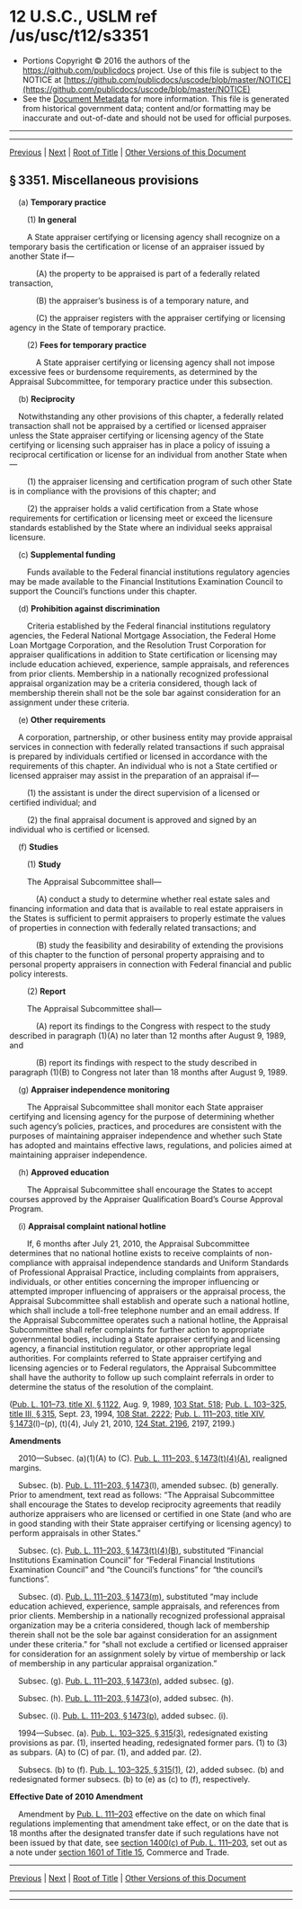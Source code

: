 ---
---

# 12 U.S.C., USLM ref /us/usc/t12/s3351

* Portions Copyright © 2016 the authors of the https://github.com/publicdocs project.
  Use of this file is subject to the NOTICE at [https://github.com/publicdocs/uscode/blob/master/NOTICE](https://github.com/publicdocs/uscode/blob/master/NOTICE)
* See the [Document Metadata](././../../../..//README.md) for more information.
  This file is generated from historical government data; content and/or formatting may be inaccurate and out-of-date and should not be used for official purposes.

----------
----------

[Previous](./../../../..//us/usc/t12/ch34A/m__us_usc_t12_s3350.md) | [Next](./../../../..//us/usc/t12/ch34A/m__us_usc_t12_s3352.md) | [Root of Title](./../../../../) | [Other Versions of this Document](https://publicdocs.github.io/go/links?ns=uslm&ref=%2Fus%2Fusc%2Ft12%2Fs3351)

## § 3351. Miscellaneous provisions

    (a) __Temporary practice__ 

        (1) __In general__ 

        A State appraiser certifying or licensing agency shall recognize on a temporary basis the certification or license of an appraiser issued by another State if—

            (A) the property to be appraised is part of a federally related transaction,

            (B) the appraiser’s business is of a temporary nature, and

            (C) the appraiser registers with the appraiser certifying or licensing agency in the State of temporary practice.

        (2) __Fees for temporary practice__ 

            A State appraiser certifying or licensing agency shall not impose excessive fees or burdensome requirements, as determined by the Appraisal Subcommittee, for temporary practice under this subsection.

    (b) __Reciprocity__ 

    Notwithstanding any other provisions of this chapter, a federally related transaction shall not be appraised by a certified or licensed appraiser unless the State appraiser certifying or licensing agency of the State certifying or licensing such appraiser has in place a policy of issuing a reciprocal certification or license for an individual from another State when—

        (1) the appraiser licensing and certification program of such other State is in compliance with the provisions of this chapter; and

        (2) the appraiser holds a valid certification from a State whose requirements for certification or licensing meet or exceed the licensure standards established by the State where an individual seeks appraisal licensure.

    (c) __Supplemental funding__ 

        Funds available to the Federal financial institutions regulatory agencies may be made available to the Financial Institutions Examination Council to support the Council’s functions under this chapter.

    (d) __Prohibition against discrimination__ 

        Criteria established by the Federal financial institutions regulatory agencies, the Federal National Mortgage Association, the Federal Home Loan Mortgage Corporation, and the Resolution Trust Corporation for appraiser qualifications in addition to State certification or licensing may include education achieved, experience, sample appraisals, and references from prior clients. Membership in a nationally recognized professional appraisal organization may be a criteria considered, though lack of membership therein shall not be the sole bar against consideration for an assignment under these criteria.

    (e) __Other requirements__ 

    A corporation, partnership, or other business entity may provide appraisal services in connection with federally related transactions if such appraisal is prepared by individuals certified or licensed in accordance with the requirements of this chapter. An individual who is not a State certified or licensed appraiser may assist in the preparation of an appraisal if—

        (1) the assistant is under the direct supervision of a licensed or certified individual; and

        (2) the final appraisal document is approved and signed by an individual who is certified or licensed.

    (f) __Studies__ 

        (1) __Study__ 

        The Appraisal Subcommittee shall—

            (A) conduct a study to determine whether real estate sales and financing information and data that is available to real estate appraisers in the States is sufficient to permit appraisers to properly estimate the values of properties in connection with federally related transactions; and

            (B) study the feasibility and desirability of extending the provisions of this chapter to the function of personal property appraising and to personal property appraisers in connection with Federal financial and public policy interests.

        (2) __Report__ 

        The Appraisal Subcommittee shall—

            (A) report its findings to the Congress with respect to the study described in paragraph (1)(A) no later than 12 months after August 9, 1989, and

            (B) report its findings with respect to the study described in paragraph (1)(B) to Congress not later than 18 months after August 9, 1989.

    (g) __Appraiser independence monitoring__ 

        The Appraisal Subcommittee shall monitor each State appraiser certifying and licensing agency for the purpose of determining whether such agency’s policies, practices, and procedures are consistent with the purposes of maintaining appraiser independence and whether such State has adopted and maintains effective laws, regulations, and policies aimed at maintaining appraiser independence.

    (h) __Approved education__ 

        The Appraisal Subcommittee shall encourage the States to accept courses approved by the Appraiser Qualification Board’s Course Approval Program.

    (i) __Appraisal complaint national hotline__ 

        If, 6 months after July 21, 2010, the Appraisal Subcommittee determines that no national hotline exists to receive complaints of non-compliance with appraisal independence standards and Uniform Standards of Professional Appraisal Practice, including complaints from appraisers, individuals, or other entities concerning the improper influencing or attempted improper influencing of appraisers or the appraisal process, the Appraisal Subcommittee shall establish and operate such a national hotline, which shall include a toll-free telephone number and an email address. If the Appraisal Subcommittee operates such a national hotline, the Appraisal Subcommittee shall refer complaints for further action to appropriate governmental bodies, including a State appraiser certifying and licensing agency, a financial institution regulator, or other appropriate legal authorities. For complaints referred to State appraiser certifying and licensing agencies or to Federal regulators, the Appraisal Subcommittee shall have the authority to follow up such complaint referrals in order to determine the status of the resolution of the complaint.

([Pub. L. 101–73, title XI, § 1122][/us/pl/101/73/s1122], Aug. 9, 1989, [103 Stat. 518][/us/stat/103/518]; [Pub. L. 103–325, title III, § 315][/us/pl/103/325/s315], Sept. 23, 1994, [108 Stat. 2222][/us/stat/108/2222]; [Pub. L. 111–203, title XIV, § 1473][/us/pl/111/203/s1473](l)–(p), (t)(4), July 21, 2010, [124 Stat. 2196][/us/stat/124/2196], 2197, 2199.)

 __Amendments__ 

    2010—Subsec. (a)(1)(A) to (C). [Pub. L. 111–203, § 1473(t)(4)(A)][/us/pl/111/203/s1473/t/4/A], realigned margins.

    Subsec. (b). [Pub. L. 111–203, § 1473][/us/pl/111/203/s1473](l), amended subsec. (b) generally. Prior to amendment, text read as follows: “The Appraisal Subcommittee shall encourage the States to develop reciprocity agreements that readily authorize appraisers who are licensed or certified in one State (and who are in good standing with their State appraiser certifying or licensing agency) to perform appraisals in other States.”

    Subsec. (c). [Pub. L. 111–203, § 1473(t)(4)(B)][/us/pl/111/203/s1473/t/4/B], substituted “Financial Institutions Examination Council” for “Federal Financial Institutions Examination Council” and “the Council’s functions” for “the council’s functions”.

    Subsec. (d). [Pub. L. 111–203, § 1473(m)][/us/pl/111/203/s1473/m], substituted “may include education achieved, experience, sample appraisals, and references from prior clients. Membership in a nationally recognized professional appraisal organization may be a criteria considered, though lack of membership therein shall not be the sole bar against consideration for an assignment under these criteria.” for “shall not exclude a certified or licensed appraiser for consideration for an assignment solely by virtue of membership or lack of membership in any particular appraisal organization.”

    Subsec. (g). [Pub. L. 111–203, § 1473(n)][/us/pl/111/203/s1473/n], added subsec. (g).

    Subsec. (h). [Pub. L. 111–203, § 1473][/us/pl/111/203/s1473](o), added subsec. (h).

    Subsec. (i). [Pub. L. 111–203, § 1473(p)][/us/pl/111/203/s1473/p], added subsec. (i).

    1994—Subsec. (a). [Pub. L. 103–325, § 315(3)][/us/pl/103/325/s315/3], redesignated existing provisions as par. (1), inserted heading, redesignated former pars. (1) to (3) as subpars. (A) to (C) of par. (1), and added par. (2).

    Subsecs. (b) to (f). [Pub. L. 103–325, § 315(1)][/us/pl/103/325/s315/1], (2), added subsec. (b) and redesignated former subsecs. (b) to (e) as (c) to (f), respectively.

 __Effective Date of 2010 Amendment__ 

    Amendment by [Pub. L. 111–203][/us/pl/111/203] effective on the date on which final regulations implementing that amendment take effect, or on the date that is 18 months after the designated transfer date if such regulations have not been issued by that date, see [section 1400(c) of Pub. L. 111–203][/us/pl/111/203/s1400/c], set out as a note under [section 1601 of Title 15][/us/usc/t15/s1601], Commerce and Trade.

----------

[Previous](./../../../..//us/usc/t12/ch34A/m__us_usc_t12_s3350.md) | [Next](./../../../..//us/usc/t12/ch34A/m__us_usc_t12_s3352.md) | [Root of Title](./../../../../) | [Other Versions of this Document](https://publicdocs.github.io/go/links?ns=uslm&ref=%2Fus%2Fusc%2Ft12%2Fs3351)

----------
----------

[/us/pl/101/73/s1122]: https://publicdocs.github.io/go/links?ns=uslm&ref=%2Fus%2Fpl%2F101%2F73%2Fs1122
[/us/stat/103/518]: https://publicdocs.github.io/go/links?ns=uslm&ref=%2Fus%2Fstat%2F103%2F518
[/us/pl/103/325/s315]: https://publicdocs.github.io/go/links?ns=uslm&ref=%2Fus%2Fpl%2F103%2F325%2Fs315
[/us/stat/108/2222]: https://publicdocs.github.io/go/links?ns=uslm&ref=%2Fus%2Fstat%2F108%2F2222
[/us/pl/111/203/s1473]: https://publicdocs.github.io/go/links?ns=uslm&ref=%2Fus%2Fpl%2F111%2F203%2Fs1473
[/us/stat/124/2196]: https://publicdocs.github.io/go/links?ns=uslm&ref=%2Fus%2Fstat%2F124%2F2196
[/us/pl/111/203/s1473/t/4/A]: https://publicdocs.github.io/go/links?ns=uslm&ref=%2Fus%2Fpl%2F111%2F203%2Fs1473%2Ft%2F4%2FA
[/us/pl/111/203/s1473]: https://publicdocs.github.io/go/links?ns=uslm&ref=%2Fus%2Fpl%2F111%2F203%2Fs1473
[/us/pl/111/203/s1473/t/4/B]: https://publicdocs.github.io/go/links?ns=uslm&ref=%2Fus%2Fpl%2F111%2F203%2Fs1473%2Ft%2F4%2FB
[/us/pl/111/203/s1473/m]: https://publicdocs.github.io/go/links?ns=uslm&ref=%2Fus%2Fpl%2F111%2F203%2Fs1473%2Fm
[/us/pl/111/203/s1473/n]: https://publicdocs.github.io/go/links?ns=uslm&ref=%2Fus%2Fpl%2F111%2F203%2Fs1473%2Fn
[/us/pl/111/203/s1473]: https://publicdocs.github.io/go/links?ns=uslm&ref=%2Fus%2Fpl%2F111%2F203%2Fs1473
[/us/pl/111/203/s1473/p]: https://publicdocs.github.io/go/links?ns=uslm&ref=%2Fus%2Fpl%2F111%2F203%2Fs1473%2Fp
[/us/pl/103/325/s315/3]: https://publicdocs.github.io/go/links?ns=uslm&ref=%2Fus%2Fpl%2F103%2F325%2Fs315%2F3
[/us/pl/103/325/s315/1]: https://publicdocs.github.io/go/links?ns=uslm&ref=%2Fus%2Fpl%2F103%2F325%2Fs315%2F1
[/us/pl/111/203]: https://publicdocs.github.io/go/links?ns=uslm&ref=%2Fus%2Fpl%2F111%2F203
[/us/pl/111/203/s1400/c]: https://publicdocs.github.io/go/links?ns=uslm&ref=%2Fus%2Fpl%2F111%2F203%2Fs1400%2Fc
[/us/usc/t15/s1601]: https://publicdocs.github.io/go/links?ns=uslm&ref=%2Fus%2Fusc%2Ft15%2Fs1601


